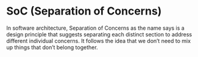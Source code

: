 #  SoC (Separation of Concerns)
In software architecture, Separation of Concerns as the name says is a design principle that suggests separating each distinct section to address different individual concerns. It follows the idea that we don’t need to mix up things that don’t belong together.  

